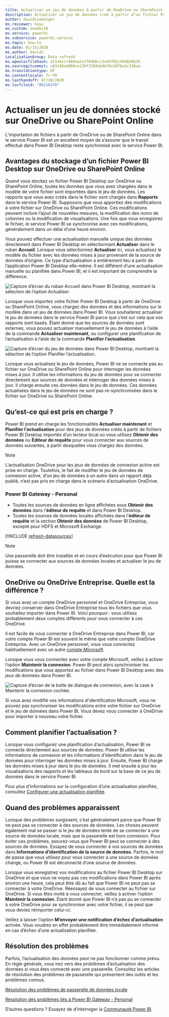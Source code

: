 ```yaml
---
title: Actualiser un jeu de données à partir de OneDrive ou SharePoint Online
description: Actualiser un jeu de données créé à partir d’un fichier Power BI Desktop sur OneDrive ou SharePoint Online
author: davidiseminger
ms.reviewer: kayu
ms.custom: seodec18
ms.service: powerbi
ms.subservice: powerbi-service
ms.topic: how-to
ms.date: 01/15/2020
ms.author: davidi
LocalizationGroup: Data refresh
ms.openlocfilehash: e2144cc7460ea2eff84bbcc1e93f02c99d650b35
ms.sourcegitcommit: c83146ad008ce13bf3289de9b76c507be2c330aa
ms.translationtype: HT
ms.contentlocale: fr-FR
ms.lasthandoff: 07/10/2020
ms.locfileid: "86216370"
---
```

# <a name="refresh-a-dataset-stored-on-onedrive-or-sharepoint-online"></a>Actualiser un jeu de données stocké sur OneDrive ou SharePoint Online
L’importation de fichiers à partir de OneDrive ou de SharePoint Online dans le service Power BI est un excellent moyen de s’assurer que le travail effectué dans Power BI Desktop reste synchronisé avec le service Power BI.

## <a name="advantages-of-storing-a-power-bi-desktop-file-on-onedrive-or-sharepoint-online"></a>Avantages du stockage d’un fichier Power BI Desktop sur OneDrive ou SharePoint Online
Quand vous stockez un fichier Power BI Desktop sur OneDrive ou SharePoint Online, toutes les données que vous avez chargées dans le modèle de votre fichier sont importées dans le jeu de données. Les rapports que vous avez créés dans le fichier sont chargés dans **Rapports** dans le service Power BI. Supposons que vous apportiez des modifications à votre fichier sur OneDrive ou SharePoint Online. Ces modifications peuvent inclure l’ajout de nouvelles mesures, la modification des noms de colonnes ou la modification de visualisations. Une fois que vous enregistrez le fichier, le service Power BI se synchronise avec ces modifications, généralement dans un délai d’une heure environ.

Vous pouvez effectuer une actualisation manuelle unique des données directement dans Power BI Desktop en sélectionnant **Actualiser** dans le ruban **Accueil**. Lorsque vous sélectionnez **Actualiser** ici, vous actualisez le modèle du fichier avec les données mises à jour provenant de la source de données d’origine. Ce type d’actualisation a entièrement lieu à partir de l’application Power BI Desktop elle-même. Il est différent d’une actualisation manuelle ou planifiée dans Power BI, et il est important de comprendre la différence.

![Capture d’écran du ruban Accueil dans Power BI Desktop, montrant la sélection de l’option Actualiser.](media/refresh-desktop-file-onedrive/pbix-refresh.png)

Lorsque vous importez votre fichier Power BI Desktop à partir de OneDrive ou SharePoint Online, vous chargez des données et des informations sur le modèle dans un jeu de données dans Power BI. Vous souhaiterez actualiser le jeu de données dans le service Power BI parce que c’est sur cela que vos rapports sont basés. Étant donné que les sources de données sont externes, vous pouvez actualiser manuellement le jeu de données à l’aide de la commande **Actualiser maintenant**, ou configurer une planification de l’actualisation à l’aide de la commande **Planifier l’actualisation**. 

![Capture d’écran du jeu de données dans Power BI Desktop, montrant la sélection de l’option Planifier l’actualisation.](media/refresh-desktop-file-onedrive/powerbi-service-refresh.png)

Lorsque vous actualisez le jeu de données, Power BI ne se connecte pas au fichier sur OneDrive ou SharePoint Online pour interroger les données mises à jour. Il utilise les informations du jeu de données pour se connecter directement aux sources de données et interroger des données mises à jour. Il charge ensuite ces données dans le jeu de données. Ces données actualisées dans le jeu de données ne sont pas re-synchronisées dans le fichier sur OneDrive ou SharePoint Online.

## <a name="whats-supported"></a>Qu’est-ce qui est pris en charge ?
Power BI prend en charge les fonctionnalités **Actualiser maintenant** et **Planifier l’actualisation** pour des jeux de données créés à partir de fichiers Power BI Desktop importés d’un lecteur local où vous utilisez **Obtenir des données** ou **Éditeur de requête** pour vous connecter aux sources de données suivantes, à partir desquelles vous chargez des données.

> [!NOTE]
> L’actualisation OneDrive pour les jeux de données de connexion active est prise en charge. Toutefois, le fait de modifier le jeu de données de connexion active, d’un jeu de données à un autre dans un rapport déjà publié, n’est pas pris en charge dans le scénario d’actualisation OneDrive.

### <a name="power-bi-gateway---personal"></a>Power BI Gateway - Personal
* Toutes les sources de données en ligne affichées sous **Obtenir des données** dans l’**éditeur de requête** et dans Power BI Desktop.
* Toutes les sources de données locales affichées dans l’**éditeur de requête** et la section **Obtenir des données** de Power BI Desktop, excepté pour HDFS et Microsoft Exchange.

<!-- Refresh Data sources-->
[!INCLUDE [refresh-datasources](../includes/refresh-datasources.md)]

> [!NOTE]
> Une passerelle doit être installée et en cours d’exécution pour que Power BI puisse se connecter aux sources de données locales et actualiser le jeu de données.
> 
> 

## <a name="onedrive-or-onedrive-for-business-whats-the-difference"></a>OneDrive ou OneDrive Entreprise. Quelle est la différence ?
Si vous avez un compte OneDrive personnel et OneDrive Entreprise, vous devriez conserver dans OneDrive Entreprise tous les fichiers que vous souhaitez importer dans Power BI. Voici pourquoi : vous utilisez probablement deux comptes différents pour vous connecter à ces OneDrive.

Il est facile de vous connecter à OneDrive Entreprise dans Power BI, car votre compte Power BI est souvent le même que votre compte OneDrive Entreprise. Avec un OneDrive personnel, vous vous connectez habituellement avec un autre [compte Microsoft](https://account.microsoft.com).

Lorsque vous vous connectez avec votre compte Microsoft, veillez à activer l’option **Maintenir la connexion**. Power BI peut alors synchroniser les modifications que vous apportez au fichier dans Power BI Desktop avec des jeux de données dans Power BI.

![Capture d’écran de la boîte de dialogue de connexion, avec la case à Maintenir la connexion cochée.](media/refresh-desktop-file-onedrive/refresh_signin_keepmesignedin.png)

Si vous avez modifié vos informations d’identification Microsoft, vous ne pouvez pas synchroniser les modifications entre votre fichier sur OneDrive et le jeu de données dans Power BI. Vous devez vous connecter à OneDrive pour importer à nouveau votre fichier.

## <a name="how-do-i-schedule-refresh"></a>Comment planifier l’actualisation ?
Lorsque vous configurez une planification d’actualisation, Power BI se connecte directement aux sources de données. Power BI utilise les informations de connexion et les informations d’identification dans le jeu de données pour interroger les données mises à jour. Ensuite, Power BI charge les données mises à jour dans le jeu de données. Il met ensuite à jour les visualisations des rapports et les tableaux de bord sur la base de ce jeu de données dans le service Power BI.

Pour plus d’informations sur la configuration d’une actualisation planifiée, consultez [Configurer une actualisation planifiée](refresh-scheduled-refresh.md).

## <a name="when-things-go-wrong"></a>Quand des problèmes apparaissent
Lorsque des problèmes surgissent, c’est généralement parce que Power BI ne peut pas se connecter à des sources de données. Les choses peuvent également mal se passer si le jeu de données tente de se connecter à une source de données locale, mais que la passerelle est hors connexion. Pour éviter ces problèmes, assurez-vous que Power BI peut se connecter à des sources de données. Essayez de vous connecter à vos sources de données dans **Informations d’identification de la source de données**. Parfois, le mot de passe que vous utilisez pour vous connecter à une source de données change, ou Power BI est déconnecté d’une source de données.

Lorsque vous enregistrez vos modifications au fichier Power BI Desktop sur OneDrive et que vous ne voyez pas ces modifications dans Power BI après environ une heure, cela peut être dû au fait que Power BI ne peut pas se connecter à votre OneDrive. Réessayez de vous connecter au fichier sur OneDrive. Si vous êtes invité à vous connecter, veillez à activer l’option **Maintenir la connexion**. Étant donné que Power BI n’a pas pu se connecter à votre OneDrive pour se synchroniser avec votre fichier, il se peut que vous deviez réimporter celui-ci.

Veillez à laisser l’option **M’envoyer une notification d’échec d’actualisation** activée. Vous voudrez en effet probablement être immédiatement informé en cas d’échec d’une actualisation planifiée.

## <a name="troubleshooting"></a>Résolution des problèmes
Parfois, l’actualisation des données peut ne pas fonctionner comme prévu. En règle générale, vous irez vers des problèmes d’actualisation des données si vous êtes connecté avec une passerelle. Consultez les articles de résolution des problèmes de passerelle qui présentent des outils et les problèmes connus.

[Résolution des problèmes de passerelle de données locale](service-gateway-onprem-tshoot.md)

[Résolution des problèmes liés à Power BI Gateway - Personal](service-admin-troubleshooting-power-bi-personal-gateway.md)

D’autres questions ? Essayez de d’interroger la [Communauté Power BI](https://community.powerbi.com/).
